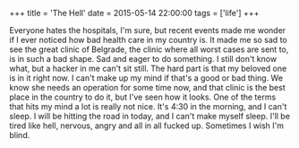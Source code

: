 +++
title = 'The Hell'
date = 2015-05-14 22:00:00
tags = ['life']
+++


Everyone hates the hospitals, I'm sure, but recent events made me wonder if I
ever noticed how bad health care in my country is. It made me so sad to see the
great clinic of Belgrade, the clinic where all worst cases are sent to, is in
such a bad shape. Sad and eager to do something. I still don't know what, but a
hacker in me can't sit still. The hard part is that my beloved one is in it
right now. I can't make up my mind if that's a good or bad thing. We know she
needs an operation for some time now, and that clinic is the best place in the
country to do it, but I've seen how it looks. One of the terms that hits my
mind a lot is really not nice. It's 4:30 in the morning, and I can't sleep. I
will be hitting the road in today, and I can't make myself sleep. I'll be tired
like hell, nervous, angry and all in all fucked up. Sometimes I wish I'm blind.
